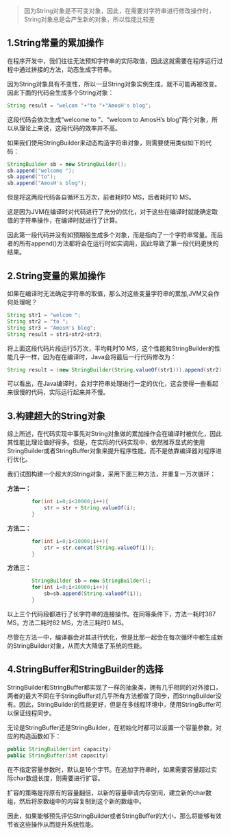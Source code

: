 > 因为String对象是不可变对象，因此，在需要对字符串进行修改操作时，String对象总是会产生新的对象，所以性能比较差

## 1.String常量的累加操作
在程序开发中，我们往往无法预知字符串的实际取值，因此这就需要在程序运行过程中通过拼接的方法，动态生成字符串。

因为String对象具有不变性，所以一旦String对象实例生成，就不可能再被改变。因此下面的代码会生成多个String对象：
```java
String result = "welcom "+"to "+"AmosH's blog";
```

这段代码会依次生成“welcome to ”、“welcom to AmosH’s blog”两个对象，所以从理论上来说，这段代码的效率并不高。

如果我们使用StringBuilder来动态构造字符串对象，则需要使用类似如下的代码：

```java
StringBuilder sb = new StringBuilder();
sb.append("welcome ");
sb.append("to");
sb.append("AmosH's blog");
```
但是将这两段代码各自循环五万次，前者耗时0 MS，后者耗时10 MS。

这是因为JVM在编译时对代码进行了充分的优化，对于这些在编译时就能确定取值的字符串操作，在编译时就进行了计算。

因此第一段代码并没有如预期般生成多个对象，而是指向了一个字符串常量。而后者的所有append()方法都将会在运行时如实调用，因此导致了第一段代码更快的结果。

## 2.String变量的累加操作
如果在编译时无法确定字符串的取值，那么对这些变量字符串的累加,JVM又会作何处理呢？
```java
String str1 = "welcom ";
String str2 = "to ";
String str3 = "AmosH's blog";
String result = str1+str2+str3;
```
将上面这段代码片段运行5万次，平均耗时10 MS，这个性能和StringBuilder的性能几乎一样，因为在在编译时，Java会将最后一行代码修改为：
```java
String result = (new StringBuilder(String.valueOf(str1))).append(str2).append(str3).toString();
```
可以看出，在Java编译时，会对字符串处理进行一定的优化，这会使得一些看起来很慢的代码，实际运行起来并不慢。

## 3.构建超大的String对象
综上所述，在代码实现中事先对String对象做的累加操作会在编译时被优化，因此其性能比理论值好得多。但是，在实际的代码实现中，依然推荐显式的使用StringBuilder或者StringBuffer对象来提升程序性能，而不是依靠编译器对程序进行优化。

我们试图构建一个超大的String对象，采用下面三种方法，并重复一万次循环：

**方法一：**
```java
        for(int i=0;i<10000;i++){
            str = str + String.valueOf(i);
        }
```

**方法二：**
```java
        for(int i=0;i<10000;i++){
            str = str.concat(String.valueOf(i));
        }
```
**方法三：**
```java
        StringBuilder sb = new StringBuilder();
        for(int i=0;i<10000;i++){
            sb=sb.append(String.valueOf(i));
        }
```

以上三个代码段都进行了长字符串的连接操作。在同等条件下，方法一耗时387 MS，方法二耗时82 MS，方法三耗时0 MS。

尽管在方法一中，编译器会对其进行优化，但是比那一起会在每次循环中都生成新的StringBuilder对象，从而大大降低了系统的性能。

## 4.StringBuffer和StringBuilder的选择
StringBuilder和StringBuffer都实现了一样的抽象类，拥有几乎相同的对外接口，两者的最大不同在于StringBuffer对几乎所有方法都做了同步，而StringBuilder没有。因此，StringBuilder的性能更好，但是在多线程环境中，使用StringBuffer可以保证线程同步。

无论是StringBuffer还是StringBuilder，在初始化时都可以设置一个容量参数，对应的构造函数如下：
```java
public StringBuilder(int capacity)
public StringBuffer(int capacity)
```
在不指定容量参数时，默认是16个字节。在追加字符串时，如果需要容量超过实际char数组长度，则需要进行扩容。

扩容的策略是将原有的容量翻倍，以新的容量申请内存空间，建立新的char数组，然后将原数组中的内容复制到这个新的数组中。

因此，如果能够预先评估StringBuilder或者StringBuffer的大小，那么将能够有效节省这些操作从而提升系统性能。